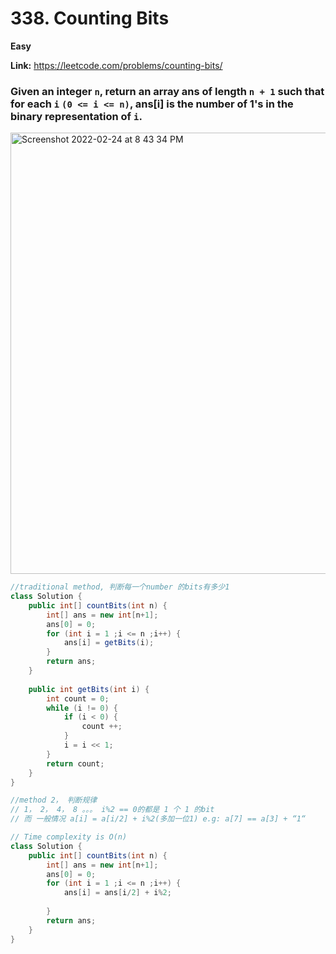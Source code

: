 # 338. Counting Bits

**Easy**

**Link:** https://leetcode.com/problems/counting-bits/

### Given an integer `n`, return an array ans of length `n + 1` such that for each `i` `(0 <= i <= n)`, ans[i] is the number of 1's in the binary representation of `i`.

<img width="706" alt="Screenshot 2022-02-24 at 8 43 34 PM" src="https://user-images.githubusercontent.com/37359804/155526291-79f2d30f-b78a-4e2f-a6c0-4c51d089252b.png">


```java
//traditional method, 判断每一个number 的bits有多少1
class Solution {
    public int[] countBits(int n) {
        int[] ans = new int[n+1];
        ans[0] = 0;
        for (int i = 1 ;i <= n ;i++) {
            ans[i] = getBits(i);
        }
        return ans;
    }
    
    public int getBits(int i) {
        int count = 0;
        while (i != 0) {
            if (i < 0) {
                count ++;
            }
            i = i << 1;
        }
        return count;
    }
}

//method 2， 判断规律
// 1， 2， 4， 8 。。。 i%2 == 0的都是 1 个 1 的bit
// 而 一般情况 a[i] = a[i/2] + i%2(多加一位1) e.g: a[7] == a[3] + “1“

// Time complexity is O(n)
class Solution {
    public int[] countBits(int n) {
        int[] ans = new int[n+1];
        ans[0] = 0;
        for (int i = 1 ;i <= n ;i++) {
            ans[i] = ans[i/2] + i%2;
            
        }
        return ans;
    }
}
```